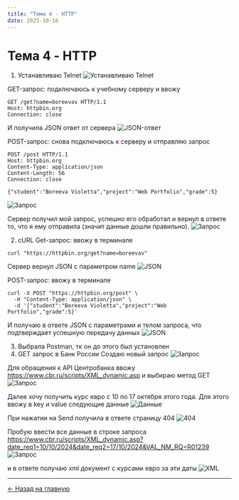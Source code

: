 ```yaml
---
title: "Тема 4 - HTTP"
date: 2025-10-16
---
```


# Тема 4 - HTTP

1. Устанавливаю Telnet
![Устанавливаю Telnet](/web-portfolio/2_1.jpg)

GET-запрос: подключаюсь к учебному серверу и ввожу
```
GET /get?name=boreevav HTTP/1.1
Host: httpbin.org
Connection: close
```
И получила JSON ответ от сервера
![JSON-ответ](/web-portfolio/2_2.jpg)

POST-запрос: снова подключаюсь к серверу и отправляю запрос
```
POST /post HTTP/1.1
Host: httpbin.org
Content-Type: application/json
Content-Length: 56
Connection: close

{"student":"Boreeva Violetta","project":"Web Portfolio","grade":5}
```
![Запрос](/web-portfolio/2_3.jpg)

Сервер получил мой запрос, успешно его обработал и вернул в ответе то, что я ему отправила (значит данные дошли правильно).
![Запрос](/web-portfolio/2_4.jpg)

2. cURL
Get-запрос: ввожу в терминале
```
curl "https://httpbin.org/get?name=boreevav"
```

Сервер вернул JSON с параметром name
![JSON](/web-portfolio/2_5.jpg)

POST-запрос: ввожу в терминале 
```
curl -X POST "https://httpbin.org/post" \
  -H "Content-Type: application/json" \
  -d '{"student":"Boreeva Violetta","project":"Web Portfolio","grade":5}'
```
И получаю в ответе JSON с параметрами и телом запроса, что подтверждает успешную передачу данных
![JSON](/web-portfolio/2_6.jpg)

3. Выбрала Postman, тк он до этого был установлен
4. GET запрос в Банк России
Создаю новый запрос
![Запрос](/web-portfolio/2_7.jpg)

Для обращения к API Центробанка ввожу https://www.cbr.ru/scripts/XML_dynamic.asp и выбираю метод GET
![Запрос](/web-portfolio/2_8.jpg)

Далее хочу получить курс евро с 10 по 17 октября этого года. Для этого ввожу в key и value следующие данные
![Данные](/web-portfolio/2_9.jpg)

При нажатии на Send получила в ответе страницу 404
![404](/web-portfolio/2_10.jpg)

Пробую ввести все данные в строке запроса
https://www.cbr.ru/scripts/XML_dynamic.asp?date_req1=10/10/2024&date_req2=17/10/2024&VAL_NM_RQ=R01239
![Запрос](/web-portfolio/2_11.jpg)

и в ответе получаю xml документ с курсами евро за эти даты
![XML](/web-portfolio/2_12.jpg)

---

[← Назад на главную](/web-portfolio)